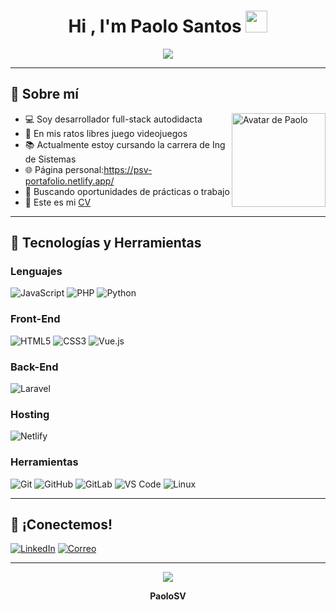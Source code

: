 <h1 align="center"><b>Hi , I'm Paolo Santos </b> <img src="https://media.giphy.com/media/hvRJCLFzcasrR4ia7z/giphy.gif" width="35"></h1>

<p align="center">
  <img src="https://readme-typing-svg.herokuapp.com?font=Fira+Code&color=00F7FF&size=24&center=true&vCenter=true&width=1000&height=100&lines=Siempre+explorando+nuevas+tecnolog%C3%ADas.;Apasionado+por+el+desarrollo+web.;Autodidacta+y+curioso+por+naturaleza.">
</p>

---

## 📌 Sobre mí

<img align="right" src="https://drive.google.com/uc?export=view&id=1Yt0O1-Hk-WQCknN0NtDIHrKR9-LTuhoV" width="150" alt="Avatar de Paolo">

- 💻 Soy desarrollador full-stack autodidacta  
- 🔐 En mis ratos libres juego videojuegos  
- 📚 Actualmente estoy cursando la carrera de Ing de Sistemas  
- 🌐 Página personal:https://psv-portafolio.netlify.app/  
- 🚀 Buscando oportunidades de prácticas o trabajo  
- 📄 Este es mi [CV](https://drive.google.com/file/d/1Yt0O1-Hk-WQCknN0NtDIHrKR9-LTuhoV/view?usp=sharing)

---

## 🧠 Tecnologías y Herramientas

### Lenguajes

![JavaScript](https://img.shields.io/badge/JavaScript-%23F7DF1E.svg?style=for-the-badge&logo=javascript&logoColor=black)
![PHP](https://img.shields.io/badge/PHP-%23777BB4.svg?style=for-the-badge&logo=php&logoColor=white)
![Python](https://img.shields.io/badge/Python-%2314354C.svg?style=for-the-badge&logo=python&logoColor=white)

### Front-End

![HTML5](https://img.shields.io/badge/HTML5-%23E34F26.svg?style=for-the-badge&logo=html5&logoColor=white)
![CSS3](https://img.shields.io/badge/CSS-%231572B6.svg?style=for-the-badge&logo=css3&logoColor=white)
![Vue.js](https://img.shields.io/badge/Vue.js-%234FC08D.svg?style=for-the-badge&logo=vue.js&logoColor=white)

### Back-End

![Laravel](https://img.shields.io/badge/Laravel-%23FF2D20.svg?style=for-the-badge&logo=laravel&logoColor=white)

### Hosting

![Netlify](https://img.shields.io/badge/Netlify-%23000000.svg?style=for-the-badge&logo=netlify&logoColor=white)

### Herramientas

![Git](https://img.shields.io/badge/git-%23F05033.svg?style=for-the-badge&logo=git&logoColor=white)
![GitHub](https://img.shields.io/badge/github-%23121011.svg?style=for-the-badge&logo=github&logoColor=white)
![GitLab](https://img.shields.io/badge/GitLab-%23181717.svg?style=for-the-badge&logo=gitlab&logoColor=white)
![VS Code](https://img.shields.io/badge/Visual%20Studio%20Code-0078d7.svg?style=for-the-badge&logo=visual-studio-code&logoColor=white)
![Linux](https://img.shields.io/badge/Linux-FCC624?style=for-the-badge&logo=linux&logoColor=black)

---

## 🤝 ¡Conectemos!

[![LinkedIn](https://img.shields.io/badge/LinkedIn-Paolo%20Santos-blue?style=for-the-badge&logo=linkedin&logoColor=white)](https://linkedin.com/in/Paolo-Santos-Velasquez)
[![Correo](https://img.shields.io/badge/Gmail-paolo.sv.dev@gmail.com-red?style=for-the-badge&logo=gmail&logoColor=white)](mailto:paolosantosvela@gmail.com)

---

<p align="center">
  <img src="https://user-images.githubusercontent.com/73097560/115834477-dbab4500-a447-11eb-908a-139a6edaec5c.gif">
</p>

<p align="center"><b>PaoloSV</b></p>
